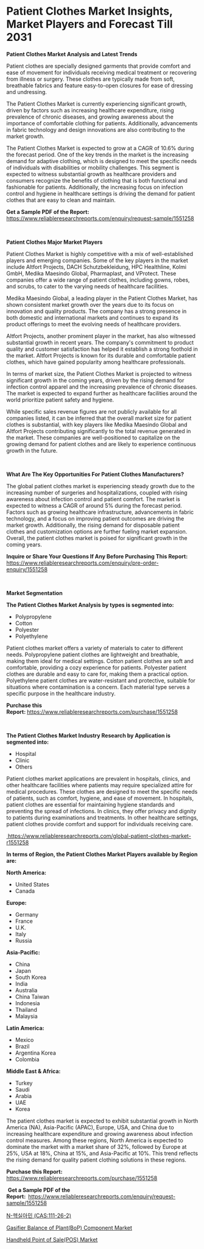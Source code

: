 <p><h1>Patient Clothes Market Insights, Market Players and Forecast Till 2031</h1></p><p><strong>Patient Clothes Market Analysis and Latest Trends</strong></p>
<p><p>Patient clothes are specially designed garments that provide comfort and ease of movement for individuals receiving medical treatment or recovering from illness or surgery. These clothes are typically made from soft, breathable fabrics and feature easy-to-open closures for ease of dressing and undressing.</p><p>The Patient Clothes Market is currently experiencing significant growth, driven by factors such as increasing healthcare expenditure, rising prevalence of chronic diseases, and growing awareness about the importance of comfortable clothing for patients. Additionally, advancements in fabric technology and design innovations are also contributing to the market growth.</p><p>The Patient Clothes Market is expected to grow at a CAGR of 10.6% during the forecast period. One of the key trends in the market is the increasing demand for adaptive clothing, which is designed to meet the specific needs of individuals with disabilities or mobility challenges. This segment is expected to witness substantial growth as healthcare providers and consumers recognize the benefits of clothing that is both functional and fashionable for patients. Additionally, the increasing focus on infection control and hygiene in healthcare settings is driving the demand for patient clothes that are easy to clean and maintain.</p></p>
<p><strong>Get a Sample PDF of the Report:&nbsp;</strong> <a href="https://www.reliableresearchreports.com/enquiry/request-sample/1551258">https://www.reliableresearchreports.com/enquiry/request-sample/1551258</a></p>
<p>&nbsp;</p>
<p><strong>Patient Clothes Major Market Players</strong></p>
<p><p>Patient Clothes Market is highly competitive with a mix of well-established players and emerging companies. Some of the key players in the market include Altfort Projects, DACH Schutzbekleidung, HPC Healthline, Kolmi GmbH, Medika Maesindo Global, Pharmaplast, and VProtect. These companies offer a wide range of patient clothes, including gowns, robes, and scrubs, to cater to the varying needs of healthcare facilities.</p><p>Medika Maesindo Global, a leading player in the Patient Clothes Market, has shown consistent market growth over the years due to its focus on innovation and quality products. The company has a strong presence in both domestic and international markets and continues to expand its product offerings to meet the evolving needs of healthcare providers.</p><p>Altfort Projects, another prominent player in the market, has also witnessed substantial growth in recent years. The company's commitment to product quality and customer satisfaction has helped it establish a strong foothold in the market. Altfort Projects is known for its durable and comfortable patient clothes, which have gained popularity among healthcare professionals.</p><p>In terms of market size, the Patient Clothes Market is projected to witness significant growth in the coming years, driven by the rising demand for infection control apparel and the increasing prevalence of chronic diseases. The market is expected to expand further as healthcare facilities around the world prioritize patient safety and hygiene.</p><p>While specific sales revenue figures are not publicly available for all companies listed, it can be inferred that the overall market size for patient clothes is substantial, with key players like Medika Maesindo Global and Altfort Projects contributing significantly to the total revenue generated in the market. These companies are well-positioned to capitalize on the growing demand for patient clothes and are likely to experience continuous growth in the future.</p></p>
<p>&nbsp;</p>
<p><strong>What Are The Key Opportunities For Patient Clothes Manufacturers?</strong></p>
<p><p>The global patient clothes market is experiencing steady growth due to the increasing number of surgeries and hospitalizations, coupled with rising awareness about infection control and patient comfort. The market is expected to witness a CAGR of around 5% during the forecast period. Factors such as growing healthcare infrastructure, advancements in fabric technology, and a focus on improving patient outcomes are driving the market growth. Additionally, the rising demand for disposable patient clothes and customization options are further fueling market expansion. Overall, the patient clothes market is poised for significant growth in the coming years.</p></p>
<p><strong>Inquire or Share Your Questions If Any Before Purchasing This Report:</strong> <a href="https://www.reliableresearchreports.com/enquiry/pre-order-enquiry/1551258">https://www.reliableresearchreports.com/enquiry/pre-order-enquiry/1551258</a></p>
<p>&nbsp;</p>
<p><strong>Market Segmentation</strong></p>
<p><strong>The Patient Clothes Market Analysis by types is segmented into:</strong></p>
<p><ul><li>Polypropylene</li><li>Cotton</li><li>Polyester</li><li>Polyethylene</li></ul></p>
<p><p>Patient clothes market offers a variety of materials to cater to different needs. Polypropylene patient clothes are lightweight and breathable, making them ideal for medical settings. Cotton patient clothes are soft and comfortable, providing a cozy experience for patients. Polyester patient clothes are durable and easy to care for, making them a practical option. Polyethylene patient clothes are water-resistant and protective, suitable for situations where contamination is a concern. Each material type serves a specific purpose in the healthcare industry.</p></p>
<p><strong>Purchase this Report:&nbsp;</strong><a href="https://www.reliableresearchreports.com/purchase/1551258">https://www.reliableresearchreports.com/purchase/1551258</a></p>
<p>&nbsp;</p>
<p><strong>The Patient Clothes Market Industry Research by Application is segmented into:</strong></p>
<p><ul><li>Hospital</li><li>Clinic</li><li>Others</li></ul></p>
<p><p>Patient clothes market applications are prevalent in hospitals, clinics, and other healthcare facilities where patients may require specialized attire for medical procedures. These clothes are designed to meet the specific needs of patients, such as comfort, hygiene, and ease of movement. In hospitals, patient clothes are essential for maintaining hygiene standards and preventing the spread of infections. In clinics, they offer privacy and dignity to patients during examinations and treatments. In other healthcare settings, patient clothes provide comfort and support for individuals receiving care.</p></p>
<p><a href="https://www.reliableresearchreports.com/global-patient-clothes-market-r1551258">&nbsp;https://www.reliableresearchreports.com/global-patient-clothes-market-r1551258</a></p>
<p><strong>In terms of Region, the Patient Clothes Market Players available by Region are:</strong></p>
<p>
    <p> <strong> North America: </strong>
        <ul>
            <li>United States</li>
            <li>Canada</li>
        </ul>
        </p> 
    <p> <strong> Europe: </strong>
        <ul>
            <li>Germany</li>
            <li>France</li>
            <li>U.K.</li>
            <li>Italy</li>
            <li>Russia</li>
        </ul>
        </p> 
    <p> <strong> Asia-Pacific: </strong>
        <ul>
            <li>China</li>
            <li>Japan</li>
            <li>South Korea</li>
            <li>India</li>
            <li>Australia</li>
            <li>China Taiwan</li>
            <li>Indonesia</li>
            <li>Thailand</li>
            <li>Malaysia</li>
        </ul>
        </p> 
    <p> <strong> Latin America: </strong>
        <ul>
            <li>Mexico</li>
            <li>Brazil</li>
            <li>Argentina Korea</li>
            <li>Colombia</li>
        </ul>
        </p> 
    <p> <strong> Middle East & Africa: </strong>
        <ul>
            <li>Turkey</li>
            <li>Saudi</li>
            <li>Arabia</li>
            <li>UAE</li>
            <li>Korea</li>
        </ul>
    </p>
    </p>
<p><p>The patient clothes market is expected to exhibit substantial growth in North America (NA), Asia-Pacific (APAC), Europe, USA, and China due to increasing healthcare expenditure and growing awareness about infection control measures. Among these regions, North America is expected to dominate the market with a market share of 32%, followed by Europe at 25%, USA at 18%, China at 15%, and Asia-Pacific at 10%. This trend reflects the rising demand for quality patient clothing solutions in these regions.</p></p>
<p><strong>Purchase this Report: </strong><a href="https://www.reliableresearchreports.com/purchase/1551258">https://www.reliableresearchreports.com/purchase/1551258</a></p>
<p>&nbsp;<strong>Get a Sample PDF of the Report:&nbsp;&nbsp;</strong><a href="https://www.reliableresearchreports.com/enquiry/request-sample/1551258">https://www.reliableresearchreports.com/enquiry/request-sample/1551258</a></p>
<p><strong></strong></p>
<p><p><a href="https://github.com/CliftonFisher9067/Market-Research-Report-List-2/blob/main/8936433180533.md">N-헥실아민 (CAS:111-26-2)</a></p><p><a href="https://github.com/flwellarose/Market-Research-Report-List-1/blob/main/gasifier-balance-of-plantbop-component-market.md">Gasifier Balance of Plant(BoP) Component Market</a></p><p><a href="https://github.com/kmtkihkn89/Market-Research-Report-List-1/blob/main/handheld-point-of-salepos-market.md">Handheld Point of Sale(POS) Market</a></p></p>